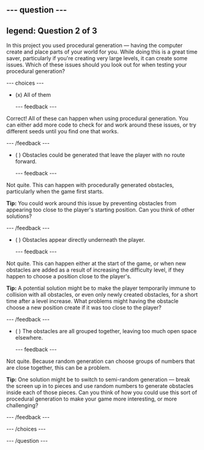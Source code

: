 --- question ---
---
legend: Question 2 of 3
---

In this project you used procedural generation — having the computer create and place parts of your world for you. While doing this is a great time saver, particularly if you're creating very large levels, it can create some issues. Which of these issues should you look out for when testing your procedural generation?

--- choices ---

- (x) All of them

  --- feedback ---

Correct! All of these can happen when using procedural generation. You can either add more code to check for and work around these issues, or try different seeds until you find one that works.

  --- /feedback ---

- ( ) Obstacles could be generated that leave the player with no route forward.

  --- feedback ---

Not quite. This can happen with procedurally generated obstacles, particularly when the game first starts.


**Tip:** You could work around this issue by preventing obstacles from appearing too close to the player's starting position. Can you think of other solutions?

  --- /feedback ---

- ( ) Obstacles appear directly underneath the player.

  --- feedback ---

Not quite. This can happen either at the start of the game, or when new obstacles are added as a result of increasing the difficulty level, if they happen to choose a position close to the player's.


**Tip:** A potential solution might be to make the player temporarily immune to collision with all obstacles, or even only newly created obstacles, for a short time after a level increase. What problems might having the obstacle choose a new position create if it was too close to the player?

  --- /feedback ---

- ( ) The obstacles are all grouped together, leaving too much open space elsewhere.

  --- feedback ---

Not quite. Because random generation can choose groups of numbers that are close together, this can be a problem.


**Tip:** One solution might be to switch to semi-random generation — break the screen up in to pieces and use random numbers to generate obstacles inside each of those pieces. Can you think of how you could use this sort of procedural generation to make your game more interesting, or more challenging?

  --- /feedback ---

--- /choices ---

--- /question ---
